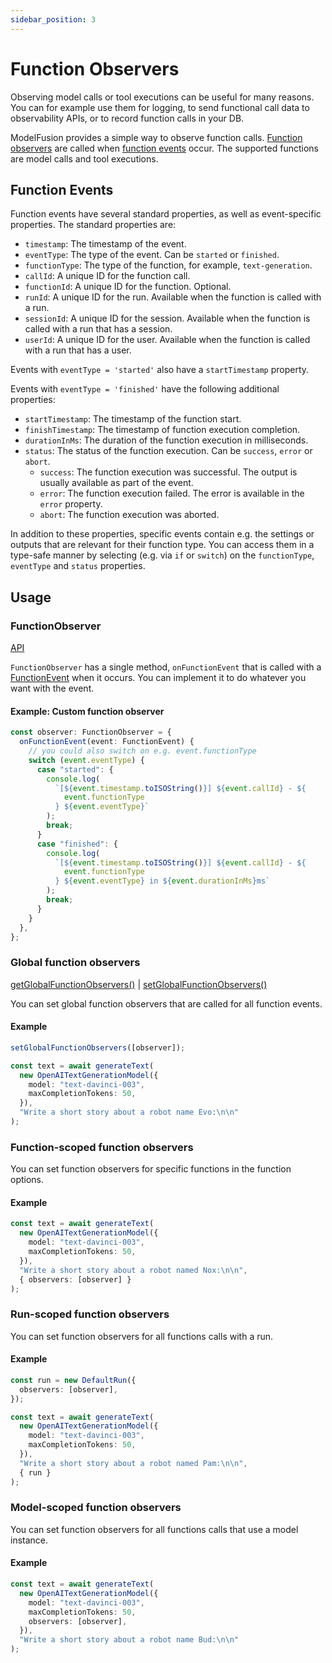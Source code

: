 ```yaml
---
sidebar_position: 3
---
```


# Function Observers

Observing model calls or tool executions can be useful for many reasons. You can for example use them for logging, to send functional call data to observability APIs, or to record function calls in your DB.

ModelFusion provides a simple way to observe function calls. [Function observers](/api/interfaces/FunctionObserver) are called when [function events](/api/modules#functionevent) occur. The supported functions are model calls and tool executions.

## Function Events

Function events have several standard properties, as well as event-specific properties. The standard properties are:

- `timestamp`: The timestamp of the event.
- `eventType`: The type of the event. Can be `started` or `finished`.
- `functionType`: The type of the function, for example, `text-generation`.
- `callId`: A unique ID for the function call.
- `functionId`: A unique ID for the function. Optional.
- `runId`: A unique ID for the run. Available when the function is called with a run.
- `sessionId`: A unique ID for the session. Available when the function is called with a run that has a session.
- `userId`: A unique ID for the user. Available when the function is called with a run that has a user.

Events with `eventType = 'started'` also have a `startTimestamp` property.

Events with `eventType = 'finished'` have the following additional properties:

- `startTimestamp`: The timestamp of the function start.
- `finishTimestamp`: The timestamp of function execution completion.
- `durationInMs`: The duration of the function execution in milliseconds.
- `status`: The status of the function execution. Can be `success`, `error` or `abort`.
  - `success`: The function execution was successful. The output is usually available as part of the event.
  - `error`: The function execution failed. The error is available in the `error` property.
  - `abort`: The function execution was aborted.

In addition to these properties, specific events contain e.g. the settings or outputs that are relevant for their function type. You can access them in a type-safe manner by selecting (e.g. via `if` or `switch`) on the `functionType`, `eventType` and `status` properties.

## Usage

### FunctionObserver

[API](/api/interfaces/FunctionObserver)

`FunctionObserver` has a single method, `onFunctionEvent` that is called with a [FunctionEvent](/api/modules#functionevent) when it occurs. You can implement it to do whatever you want with the event.

#### Example: Custom function observer

```ts
const observer: FunctionObserver = {
  onFunctionEvent(event: FunctionEvent) {
    // you could also switch on e.g. event.functionType
    switch (event.eventType) {
      case "started": {
        console.log(
          `[${event.timestamp.toISOString()}] ${event.callId} - ${
            event.functionType
          } ${event.eventType}`
        );
        break;
      }
      case "finished": {
        console.log(
          `[${event.timestamp.toISOString()}] ${event.callId} - ${
            event.functionType
          } ${event.eventType} in ${event.durationInMs}ms`
        );
        break;
      }
    }
  },
};
```

### Global function observers

[getGlobalFunctionObservers()](/api/modules/#getglobalfunctionobservers) | [setGlobalFunctionObservers()](/api/modules/#setglobalfunctionobservers)

You can set global function observers that are called for all function events.

#### Example

```ts
setGlobalFunctionObservers([observer]);

const text = await generateText(
  new OpenAITextGenerationModel({
    model: "text-davinci-003",
    maxCompletionTokens: 50,
  }),
  "Write a short story about a robot name Evo:\n\n"
);
```

### Function-scoped function observers

You can set function observers for specific functions in the function options.

#### Example

```ts
const text = await generateText(
  new OpenAITextGenerationModel({
    model: "text-davinci-003",
    maxCompletionTokens: 50,
  }),
  "Write a short story about a robot named Nox:\n\n",
  { observers: [observer] }
);
```

### Run-scoped function observers

You can set function observers for all functions calls with a run.

#### Example

```ts
const run = new DefaultRun({
  observers: [observer],
});

const text = await generateText(
  new OpenAITextGenerationModel({
    model: "text-davinci-003",
    maxCompletionTokens: 50,
  }),
  "Write a short story about a robot named Pam:\n\n",
  { run }
);
```

### Model-scoped function observers

You can set function observers for all functions calls that use a model instance.

#### Example

```ts
const text = await generateText(
  new OpenAITextGenerationModel({
    model: "text-davinci-003",
    maxCompletionTokens: 50,
    observers: [observer],
  }),
  "Write a short story about a robot name Bud:\n\n"
);
```
